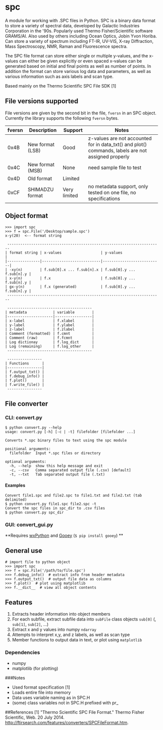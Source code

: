 # spc
A module for working with .SPC files in Python. SPC is a binary data format to store a variety of spectral data, developed by Galactic Industries Corporation in the '90s. Popularly used  Thermo Fisher/Scientific software  GRAMS/AI. Also used by others including Ocean Optics, Jobin Yvon Horiba. Can store a variety of spectrum including FT-IR, UV-VIS, X-ray Diffraction, Mass Spectroscopy, NMR, Raman and Fluorescence spectra.

The SPC file format can store either single or multiple y-values, and the x-values can either be given explicitly or even spaced x-values can be generated based on initial and final points as well as number of points. In addition the format can store various log data and parameters, as well as various information such as axis labels and scan type.

Based mainly on the Thermo Scientific SPC File SDK [1]

## File versions supported

File versions are given by the second bit in the file, `fversn` in an SPC object.
Currently the library supports the following `fversn` bytes.

| fversn | Description      | Support      | Notes                                                                                              |
|--------|------------------|--------------|----------------------------------------------------------------------------------------------------|
| 0x4B   | New format (LSB) | Good         | z-values are not accounted for in data_txt() and plot() commands, labels are not assigned properly |
| 0x4C   | New format (MSB) | None         | need sample file to test                                                                           |
| 0x4D   | Old format       | Limited      |                                                                                                    |
| 0xCF   | SHIMADZU format  | Very limited | no metadata support, only tested on one file, no specifications                                    |

## Object format

	>>> import spc
	>>> f = spc.File('/Desktop/sample.spc')
	x-y(20)  <-- format string

	 -----------------------------------------------------------------------
	| format string | x-values                  | y-values                  |
	|---------------|---------------------------|---------------------------|
	| -xy(n)        | f.sub[0].x ... f.sub[n].x | f.sub[0].y ... f.sub[n].y |
	| x-y(n)        | f.x                       | f.sub[0].y ... f.sub[n].y |
	| gx-y(n)       | f.x (generated)           | f.sub[0].y ... f.sub[n].y |
	 -----------------------------------------------------------------------

	 ---------------------------------------
	| metadata            | variable        |
	|---------------------|-----------------|
	| x-label             | f.xlabel        |
	| y-label             | f.ylabel        |
	| z-label             | f.zlabel        |
	| Comment (formatted) | f.cmnt          |
	| Comment (raw)       | f.fcmnt         |
	| Log dictionay       | f.log_dict      |
	| Log (remaining)     | f.log_other     |
	 ---------------------------------------

	 ----------------
	| Functions      |
	|----------------|
	| f.output_txt() |
	| f.debug_info() |
	| f.plot()       |
	| f.write_file() |
	 ----------------

## File converter

### CLI: convert.py

	$ python convert.py --help
	usage: convert.py [-h] [-c | -t] filefolder [filefolder ...]

	Converts *.spc binary files to text using the spc module

	positional arguments:
	  filefolder  Input *.spc files or directory

	optional arguments:
	  -h, --help  show this help message and exit
	  -c, --csv   Comma separated output file (.csv) [default]
	  -t, --txt   Tab separated output file (.txt)

#### Examples

	Convert file1.spc and file2.spc to file1.txt and file2.txt (tab delimited)
	$ python convert.py file1.spc file2.spc -t
	Convert the spc files in spc_dir to .csv files
	$ python convert.py spc_dir

### GUI: convert_gui.py

**Requires [wxPython](http://www.wxpython.org/download.php) and [Gooey](https://github.com/chriskiehl/Gooey) (`$ pip install gooey`) **

## General use

	# import file to python object
	>>> import spc
	>>> f = spc.File('/path/to/file.spc')
	>>> f.debug_info() 	# extract info from header metadata
	>>> f.output_txt()  # output file data as columns
	>>> f.plot()  # plot using matplotlib
	>>> f.__dict__  # view all object contents

## Features
1. Extracts header information into object members
2. For each subfile, extract subfile data into `subFile` class objects `sub[0]` (, `sub[1]`, `sub[2]`, ...)
3. Extract x and y values into numpy `ndarray`
3. Attempts to interpret x,y, and z labels, as well as scan type
4. Member functions to output data in text, or plot using `matplotlib`

### Dependencies
- numpy
- matplotlib (for plotting)

###Notes
+ Used format specification [1]
+ Loads entire file into memory
+ Data uses variable naming as in SPC.H
+ (some) class variables not in SPC.H prefixed with pr_


##References
[1] "Thermo Scientific SPC File Format." Thermo Fisher Scientific, Web. 20 July 2014. <http://ftirsearch.com/features/converters/SPCFileFormat.htm>.
